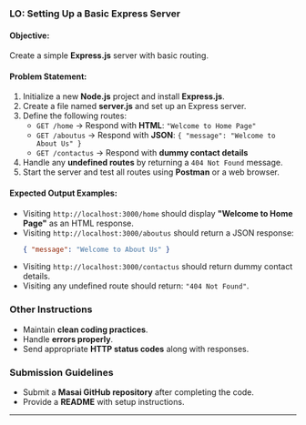 ### **LO: Setting Up a Basic Express Server**  

#### **Objective:**  
Create a simple **Express.js** server with basic routing.  

#### **Problem Statement:**  

1. Initialize a new **Node.js** project and install **Express.js**.  
2. Create a file named **server.js** and set up an Express server.  
3. Define the following routes:  
   - `GET /home` → Respond with **HTML**: `"Welcome to Home Page"`  
   - `GET /aboutus` → Respond with **JSON**: `{ "message": "Welcome to About Us" }`  
   - `GET /contactus` → Respond with **dummy contact details**  
4. Handle any **undefined routes** by returning a `404 Not Found` message.  
5. Start the server and test all routes using **Postman** or a web browser.  

#### **Expected Output Examples:**  

- Visiting `http://localhost:3000/home` should display **"Welcome to Home Page"** as an HTML response.  
- Visiting `http://localhost:3000/aboutus` should return a JSON response:  
  ```json
  { "message": "Welcome to About Us" }
  ```  
- Visiting `http://localhost:3000/contactus` should return dummy contact details.  
- Visiting any undefined route should return: `"404 Not Found"`.  

### **Other Instructions**  
- Maintain **clean coding practices**.  
- Handle **errors properly**.  
- Send appropriate **HTTP status codes** along with responses.

### **Submission Guidelines**  
- Submit a **Masai GitHub repository** after completing the code.  
- Provide a **README** with setup instructions.  

---

